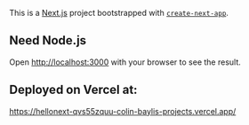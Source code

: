 This is a [Next.js](https://nextjs.org) project bootstrapped with [`create-next-app`](https://nextjs.org/docs/app/api-reference/cli/create-next-app).

## Need Node.js

Open [http://localhost:3000](http://localhost:3000) with your browser to see the result.

## Deployed on Vercel at:
https://hellonext-qvs55zquu-colin-baylis-projects.vercel.app/

